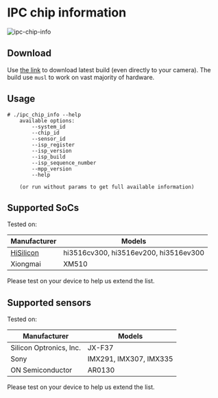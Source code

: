 # IPC chip information

![ipc-chip-info](https://github.com/OpenIPC/ipc_chip_info/workflows/ipc-chip-info/badge.svg)

## Download

Use [the
link](https://github.com/OpenIPC/ipc_chip_info/releases/download/latest/ipc_chip_info)
to download latest build (even directly to your camera). The build use `musl` to
work on vast majority of hardware.

## Usage

```
# ./ipc_chip_info --help
    available options:
        --system_id
        --chip_id
        --sensor_id
        --isp_register
        --isp_version
        --isp_build
        --isp_sequence_number
        --mpp_version
        --help

    (or run without params to get full available information)
```

## Supported SoCs

Tested on:

|Manufacturer|Models|
|---|---|
|[HiSilicon](https://github.com/openIPC/camerasrnd/#chip-families-information)|hi3516cv300, hi3516ev200, hi3516ev300|
|Xiongmai|XM510|

Please test on your device to help us extend the list.

## Supported sensors

Tested on:

|Manufacturer|Models|
|---|---|
|Silicon Optronics, Inc.|JX-F37|
|Sony|IMX291, IMX307, IMX335|
|ON Semiconductor|AR0130|

Please test on your device to help us extend the list.
